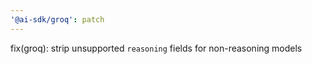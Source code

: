 ```yaml
---
'@ai-sdk/groq': patch
---
```


fix(groq): strip unsupported `reasoning` fields for non-reasoning models

